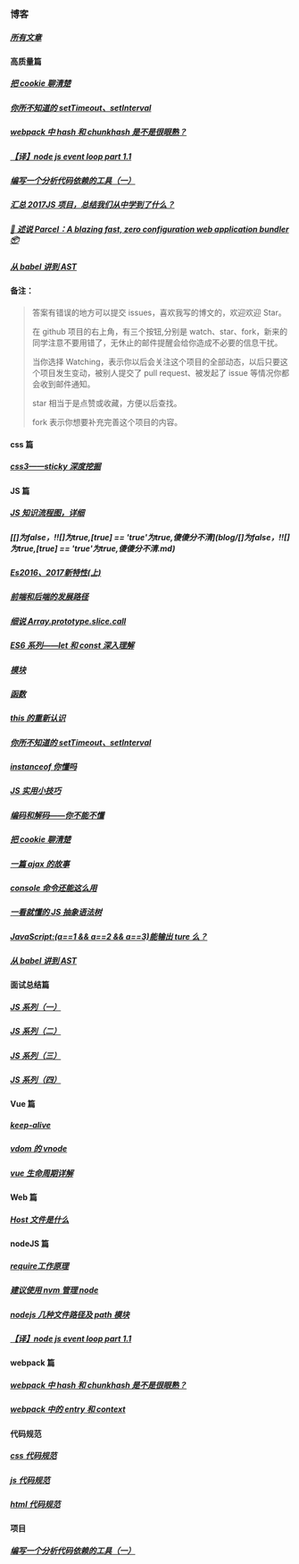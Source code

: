 ### 博客

##### [所有文章](https://github.com/laihuamin/JS-total/issues)

#### 高质量篇

##### [把 cookie 聊清楚](blog/cookie.md)

##### [你所不知道的 setTimeout、setInterval](blog/定时器和计时器.md)

##### [webpack 中 hash 和 chunkhash 是不是很眼熟？](blog/webpack中hash和chunkhash是不是很眼熟？.md)

##### [【译】node js event loop part 1.1](blog/【译】nodeJsEventLoopPart1.1.md)

##### [编写一个分析代码依赖的工具（一）](blog/编写一个分析代码依赖的工具（一）.md)

##### [汇总 2017JS 项目，总结我们从中学到了什么？](blog/汇总2017JS项目，总结我们从中学到了什么？.md)

##### [🚀 述说 Parcel：A blazing fast, zero configuration web application bundler 📦](https://github.com/laihuamin/JS-total/issues/30)

##### [从 babel 讲到 AST](从babel讲到AST.md)

#### 备注：

> 答案有错误的地方可以提交 issues，喜欢我写的博文的，欢迎欢迎 Star。
>
> 在 github 项目的右上角，有三个按钮,分别是 watch、star、fork，新来的同学注意不要用错了，无休止的邮件提醒会给你造成不必要的信息干扰。
>
> 当你选择 Watching，表示你以后会关注这个项目的全部动态，以后只要这个项目发生变动，被别人提交了 pull request、被发起了 issue 等情况你都会收到邮件通知。
>
> star 相当于是点赞或收藏，方便以后查找。
>
> fork 表示你想要补充完善这个项目的内容。

#### css 篇

##### [css3——sticky 深度挖掘](blog/sticky你了解多少.md)

#### JS 篇

##### [JS 知识流程图，详细](blog/JS知识总揽.md)

##### [\[\]为false，!!\[\]为true,\[true\] == 'true'为true,傻傻分不清](blog/[]为false，!![]为true,[true] == 'true'为true,傻傻分不清.md)

##### [Es2016、2017新特性(上)](blog/Es2016、2017新特性(上).md)

##### [前端和后端的发展路径](blog/前端和后端的发展路径.md)

##### [细说 Array.prototype.slice.call](blog/细说Array.prototype.slice.call.md)

##### [ES6 系列——let 和 const 深入理解](blog/ES6系列——let和const深入理解.md)

##### [模块](blog/模块.md)

##### [函数](blog/函数.md)

##### [this 的重新认识](blog/this的重新认识.md)

##### [你所不知道的 setTimeout、setInterval](blog/定时器和计时器.md)

##### [instanceof 你懂吗](blog/instanceof你懂吗.md)

##### [JS 实用小技巧](blog/js的实用小技巧.md)

##### [编码和解码——你不能不懂](blog/编码与解码.md)

##### [把 cookie 聊清楚](blog/cookie.md)

##### [一篇 ajax 的故事](blog/ajax简述.md)

##### [console 命令还能这么用](blog/console命令还能这么用.md)

##### [一看就懂的 JS 抽象语法树](blog/一看就懂的JS抽象语法树.md)

##### [JavaScript:(a==1 && a==2 && a==3)能输出 ture 么？](blog/JavaScript之a==1&&a==2&&a==3能输出ture么？.md)

##### [从 babel 讲到 AST](从babel讲到AST.md)

#### 面试总结篇

##### [JS 系列（一）](blog/JS系列（一）.md)

##### [JS 系列（二）](blog/JS系列（二）.md)

##### [JS 系列（三）](blog/JS系列（三）.md)

##### [JS 系列（四）](blog/JS系列（四）.md)

#### Vue 篇

##### [keep-alive](blog/keep-alive.md)

##### [vdom 的 vnode](blog/vdom的vnode.md)

##### [vue 生命周期详解](blog/vue生命周期详解.md)

#### Web 篇

##### [Host 文件是什么](blog/Host解析.md)

#### nodeJS 篇

##### [require工作原理](blog/require工作原理.md)

##### [建议使用 nvm 管理 node](blog/建议使用nvm管理node.md)

##### [nodejs 几种文件路径及 path 模块](blog/nodejs几种文件路径及path模块.md)

##### [【译】node js event loop part 1.1](blog/【译】nodeJsEventLoopPart1.1.md)

#### webpack 篇

##### [webpack 中 hash 和 chunkhash 是不是很眼熟？](blog/webpack中hash和chunkhash是不是很眼熟？.md)

##### [webpack 中的 entry 和 context](blog/webpack中的entry和context.md)

#### 代码规范

##### [css 代码规范](blog/css代码规范.md)

##### [js 代码规范](blog/js代码规范.md)

##### [html 代码规范](blog/html代码规范.md)

#### 项目

##### [编写一个分析代码依赖的工具（一）](blog/编写一个分析代码依赖的工具（一）.md)
